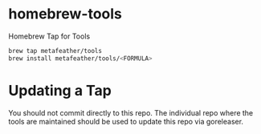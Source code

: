 # homebrew-tools

Homebrew Tap for Tools

```sh
brew tap metafeather/tools
brew install metafeather/tools/<FORMULA>
```

# Updating a Tap

You should not commit directly to this repo. The individual repo where the tools are maintained should be used to update this repo via goreleaser.
